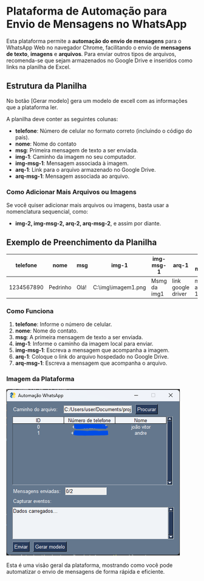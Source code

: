 # Plataforma de Automação para Envio de Mensagens no WhatsApp

Esta plataforma permite a **automação do envio de mensagens** para o WhatsApp Web no navegador Chrome, facilitando o envio de **mensagens de texto**, **imagens** e **arquivos**. Para enviar outros tipos de arquivos, recomenda-se que sejam armazenados no Google Drive e inseridos como links na planilha de Excel.

## Estrutura da Planilha
No botão [Gerar modelo] gera um modelo de excell com as informações que a plataforma ler.

A planilha deve conter as seguintes colunas:

- **telefone**: Número de celular no formato correto (incluindo o código do país).
- **nome**: Nome do contato
- **msg**: Primeira mensagem de texto a ser enviada.
- **img-1**: Caminho da imagem no seu computador.
- **img-msg-1**: Mensagem associada à imagem.
- **arq-1**: Link para o arquivo armazenado no Google Drive.
- **arq-msg-1**: Mensagem associada ao arquivo.

### Como Adicionar Mais Arquivos ou Imagens

Se você quiser adicionar mais arquivos ou imagens, basta usar a nomenclatura sequencial, como:

- **img-2, img-msg-2, arq-2, arq-msg-2**, e assim por diante.

## Exemplo de Preenchimento da Planilha

| telefone    | nome        | msg         | img-1                | img-msg-1       | arq-1                | arq-msg-1        |
|-------------|-------------|-------------|----------------------|-----------------|----------------------|------------------|
| 1234567890  | Pedrinho    | Olá!        | C:\img\imagem1.png   | Msmg da img1    | link google driver   | msg do arquivo 1 |

### Como Funciona

1. **telefone**: Informe o número de celular.
2. **nome**: Nome do contato.
3. **msg**: A primeira mensagem de texto a ser enviada.
4. **img-1**: Informe o caminho da imagem local para enviar.
5. **img-msg-1**: Escreva a mensagem que acompanha a imagem.
6. **arq-1**: Coloque o link do arquivo hospedado no Google Drive.
7. **arq-msg-1**: Escreva a mensagem que acompanha o arquivo.

### Imagem da Plataforma

![Plataforma de Automação WhatsApp](assets/imagem-plataforma.png)

Esta é uma visão geral da plataforma, mostrando como você pode automatizar o envio de mensagens de forma rápida e eficiente.

